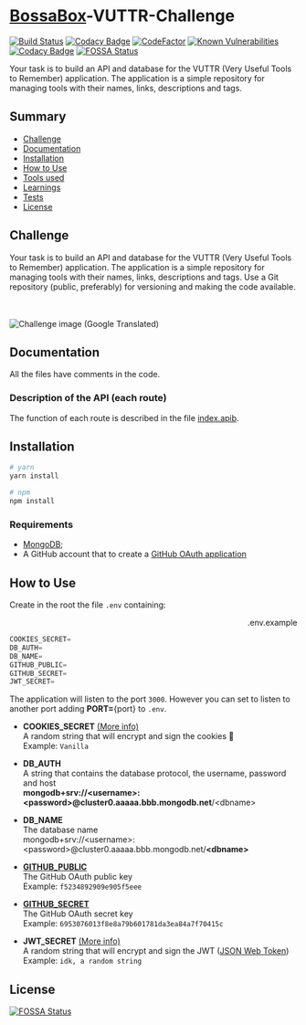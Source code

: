 <!-- markdownlint-disable MD033 -->
# [BossaBox](https://www.bossabox.com)-VUTTR-Challenge

[![Build Status](https://travis-ci.com/CaioStoduto/BossaBox-VUTTR-Challenge.svg?branch=master)](https://travis-ci.com/CaioStoduto/BossaBox-VUTTR-Challenge)
[![Codacy Badge](https://api.codacy.com/project/badge/Grade/9dbda74fa87e42e5afc6a0e59ff75e11)](https://app.codacy.com/gh/CaioStoduto/BossaBox-VUTTR-Challenge?utm_source=github.com&utm_medium=referral&utm_content=CaioStoduto/BossaBox-VUTTR-Challenge&utm_campaign=Badge_Grade)
[![CodeFactor](https://www.codefactor.io/repository/github/caiostoduto/bossabox-vuttr-challenge/badge)](https://www.codefactor.io/repository/github/caiostoduto/bossabox-vuttr-challenge)
[![Known Vulnerabilities](https://snyk.io/test/github/CaioStoduto/BossaBox-VUTTR-Challenge/badge.svg?targetFile=package.json)](https://snyk.io/test/github/CaioStoduto/BossaBox-VUTTR-Challenge?targetFile=package.json)
[![Codacy Badge](https://app.codacy.com/project/badge/Coverage/0447cdcc7321450ab9d6d386ffe89cd7)](https://www.codacy.com/gh/CaioStoduto/BossaBox-VUTTR-Challenge/dashboard?utm_source=github.com&utm_medium=referral&utm_content=CaioStoduto/BossaBox-VUTTR-Challenge&utm_campaign=Badge_Coverage)
[![FOSSA Status](https://app.fossa.com/api/projects/git%2Bgithub.com%2FCaioStoduto%2FBossaBox-VUTTR-Challenge.svg?type=shield)](https://app.fossa.com/projects/git%2Bgithub.com%2FCaioStoduto%2FBossaBox-VUTTR-Challenge?ref=badge_shield)

Your task is to build an API and database for the VUTTR (Very Useful Tools to Remember) application. The application is a simple repository for managing tools with their names, links, descriptions and tags.

## Summary

- [Challenge](#challenge)
- [Documentation](#documentation)
- [Installation](#installation)
- [How to Use](#how-to-use)
- [Tools used](#tools-used)
- [Learnings](#learnings)
- [Tests](#tests)
- [License](#license)

## Challenge

Your task is to build an API and database for the VUTTR (Very Useful Tools to Remember) application. The application is a simple repository for managing tools with their names, links, descriptions and tags. Use a Git repository (public, preferably) for versioning and making the code available.<br/><br/><br/>

![Challenge image (Google Translated)](https://raw.githubusercontent.com/CaioStoduto/BossaBox-VUTTR-Challenge/master/assets/screencapture-app-bossabox-profile-skills-challenges-5e3c53a13e80520008f25397-2021-02-01-09_47_00.png)

## Documentation

All the files have comments in the code.

### Description of the API (each route)

The function of each route is described in the file [index.apib](./index.apib).

## Installation

```bash
# yarn
yarn install

# npm
npm install
```

### Requirements

- [MongoDB](https://www.mongodb.com/);
- A GitHub account that to create a [GitHub OAuth application](https://github.com/settings/applications/new)

## How to Use

Create in the root the file `.env` containing: <div style="text-align: right"> .env.example </div>

```JavaScript
COOKIES_SECRET=
DB_AUTH=
DB_NAME=
GITHUB_PUBLIC=
GITHUB_SECRET=
JWT_SECRET=
```

The application will listen to the port `3000`. However you can set to listen to another port adding **PORT=**{port} to `.env`.

- **COOKIES_SECRET** [(More info)](https://www.npmjs.com/package/cookie-parser#cookieparsersecret-options)<br/>
    A random string that will encrypt and sign the cookies 🍪<br/>
    Example: `Vanilla`

- **DB_AUTH**<br/>
    A string that contains the database protocol, the username, password and host<br/>
    **mongodb+srv://\<username\>:\<password\>@cluster0.aaaaa.bbb.mongodb.net**/\<dbname\>

- **DB_NAME**<br/>
    The database name<br/>
    mongodb+srv://\<username\>:\<password\>@cluster0.aaaaa.bbb.mongodb.net/**\<dbname\>**

- [**GITHUB_PUBLIC**](https://github.com/settings/applications/new)<br/>
    The GitHub OAuth public key<br/>
    Example: `f5234892909e905f5eee`

- [**GITHUB_SECRET**](https://github.com/settings/applications/new)<br/>
    The GitHub OAuth secret key<br/>
    Example: `6953076013f8e8a79b601781da3ea84a7f70415c`

- **JWT_SECRET** [(More info)](https://www.npmjs.com/package/jsonwebtoken#jwtsignpayload-secretorprivatekey-options-callback)<br/>
    A random string that will encrypt and sign the JWT ([JSON Web Token](https://jwt.io/))<br/>
    Example: `idk, a random string`<br/>

## License

[![FOSSA Status](https://app.fossa.com/api/projects/git%2Bgithub.com%2FCaioStoduto%2FBossaBox-VUTTR-Challenge.svg?type=large)](https://app.fossa.com/projects/git%2Bgithub.com%2FCaioStoduto%2FBossaBox-VUTTR-Challenge?ref=badge_large)
